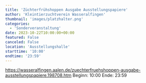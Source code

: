 ```yaml
---
title: 'Züchterfrühshoppen Ausgabe Ausstellungspapiere'
author: 'Kleintierzuchtverein Wasseralfingen'
thumbnail: 'images/platzhalter.png'
categories:
  - 'Sonderveranstaltung'
date: 2023-10-22T10:00:00+00:00
featured: False
canceled: False
location: 'Ausstellungshalle'
starttime: '10:00'
endtime: '23:59'
---
```

https://wasseralfingen.aalen.de/zuechterfruehshoppen-ausgabe-ausstellungspapiere.198708.htm
Beginn: 10:00
 Ende: 23:59